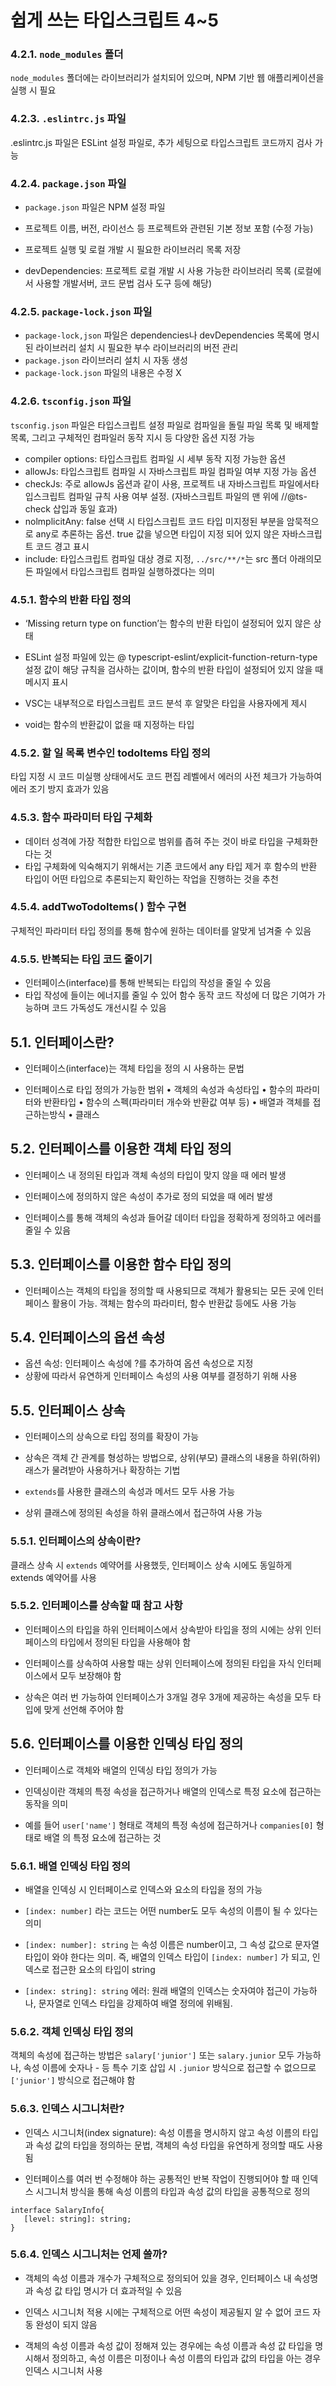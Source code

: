 # 쉽게 쓰는 타입스크립트 4~5 

### 4.2.1. `node_modules` 폴더

`node_modules` 폴더에는 라이브러리가 설치되어 있으며, NPM 기반 웹 애플리케이션을 실행 시 필요

### 4.2.3. `.eslintrc.js` 파일

.eslintrc.js 파일은 ESLint 설정 파일로, 추가 세팅으로 타입스크립트 코드까지 검사 가능

### 4.2.4. `package.json` 파일

* `package.json` 파일은 NPM 설정 파일
* 프로젝트 이름, 버전, 라이선스 등 프로젝트와 관련된 기본 정보 포함 (수정 가능)
* 프로젝트 실행 및 로컬 개발 시 필요한 라이브러리 목록 저장

* devDependencies: 프로젝트 로컬 개발 시 사용 가능한 라이브러리 목록 (로컬에서 사용할 개발서버, 코드 문법 검사 도구 등에 해당)

### 4.2.5. `package-lock.json` 파일

* `package-lock,json` 파일은 dependencies나 devDependencies 목록에 명시된 라이브러리 설치 시 필요한 부수 라이브러리의 버전 관리 
* `package.json` 라이브러리 설치 시 자동 생성
* `package-lock.json` 파일의 내용은 수정 X

### 4.2.6. `tsconfig.json` 파일

`tsconfig.json` 파일은 타입스크립트 설정 파일로 컴파일을 돌릴 파일 목록 및 배제할 목록, 그리고 구체적인 컴파일러 동작 지시 등 다양한 옵션 지정 가능

* compiler options: 타입스크립트 컴파일 시 세부 동작 지정 가능한 옵션
* allowJs: 타입스크립트 컴파일 시 자바스크립트 파일 컴파일 여부 지정 가능 옵션
* checkJs: 주로 allowJs 옵션과 같이 사용, 프로젝트 내 자바스크립트 파일에서타입스크립트 컴파일 규칙 사용 여부 설정. (자바스크립트 파일의 맨 위에 //@ts-check 삽입과 동일 효과)
* nolmplicitAny: false 선택 시 타입스크립트 코드 타입 미지정된 부분을 암묵적으로 any로 추론하는 옵션. true 값을 넣으면 타입이 지정 되어 있지 않은 자바스크립트 코드 경고 표시
* include: 타입스크립트 컴파일 대상 경로 지정, `../src/**/*`는 src 폴더 아래의모든 파일에서 타입스크립트 컴파일 실행하겠다는 의미

### 4.5.1. 함수의 반환 타입 정의

* ‘Missing return type on function’는 함수의 반환 타입이 설정되어 있지 않은 상태
* ESLint 설정 파일에 있는 @ typescript-eslint/explicit-function-return-type 설정 값이 해당 규칙을 검사하는 값이며, 함수의 반환 타입이 설정되어 있지 않을 때 메시지 표시

* VSC는 내부적으로 타입스크립트 코드 분석 후  알맞은 타입을 사용자에게 제시
* void는 함수의 반환값이 없을 때 지정하는 타입

### 4.5.2. 할 일 목록 변수인 todoItems 타입 정의

타입 지정 시 코드 미실행 상태에서도 코드 편집 레벨에서 에러의 사전 체크가 가능하여 에러 조기 방지 효과가 있음 

### 4.5.3. 함수 파라미터 타입 구체화

* 데이터 성격에 가장 적합한 타입으로 범위를 좁혀 주는 것이 바로 타입을 구체화한다는 것
* 타입 구체화에 익숙해지기 위해서는 기존 코드에서 any 타입 제거 후 함수의 반환 타입이 어떤 타입으로 추론되는지 확인하는 작업을 진행하는 것을 추천 

### 4.5.4. addTwoTodoItems( ) 함수 구현

구체적인 파라미터 타입 정의를 통해 함수에 원하는 데이터를 알맞게 넘겨줄 수 있음

### 4.5.5. 반복되는 타입 코드 줄이기

* 인터페이스(interface)를 통해 반복되는 타입의 작성을 줄일 수 있음
* 타입 작성에 들이는 에너지를 줄일 수 있어 함수 동작 코드 작성에 더 많은 기여가 가능하며 코드 가독성도 개선시킬 수 있음

## 5.1. 인터페이스란?

* 인터페이스(interface)는 객체 타입을 정의 시 사용하는 문법

* 인터페이스로 타입 정의가 가능한 범위
• 객체의 속성과 속성타입
• 함수의 파라미터와 반환타입
• 함수의 스펙(파라미터 개수와 반환값 여부 등)
• 배열과 객체를 접근하는방식
• 클래스

## 5.2. 인터페이스를 이용한 객체 타입 정의

* 인터페이스 내 정의된 타입과 객체 속성의 타입이 맞지 않을 때 에러 발생
* 인터페이스에 정의하지 않은 속성이 추가로 정의 되었을 때 에러 발생

* 인터페이스를 통해 객체의 속성과 들어갈 데이터 타입을 정확하게 정의하고 에러를 줄일 수 있음

## 5.3. 인터페이스를 이용한 함수 타입 정의

* 인터페이스는 객체의 타입을 정의할 때 사용되므로 객체가 활용되는 모든 곳에 인터페이스 활용이 가능. 객체는 함수의 파라미터, 함수 반환값 등에도 사용 가능

## 5.4. 인터페이스의 옵션 속성

* 옵션 속성: 인터페이스 속성에 ?를 추가하여 옵션 속성으로 지정
* 상황에 따라서 유연하게 인터페이스 속성의 사용 여부를 결정하기 위해 사용

## 5.5. 인터페이스 상속

* 인터페이스의 상속으로 타입 정의를 확장이 가능
* 상속은 객체 간 관계를 형성하는 방법으로, 상위(부모) 클래스의 내용을 하위(하위)래스가 물려받아 사용하거나 확장하는 기법

* `extends`를 사용한 클래스의 속성과 메서드 모두 사용 가능
* 상위 클래스에 정의된 속성을 하위 클래스에서 접근하여 사용 가능

### 5.5.1. 인터페이스의 상속이란?

클래스 상속 시 `extends` 예약어를 사용했듯, 인터페이스 상속 시에도 동일하게 extends 예약어를 사용

### 5.5.2. 인터페이스를 상속할 때 참고 사항

* 인터페이스의 타입을 하위 인터페이스에서 상속받아 타입을 정의 시에는 상위 인터페이스의 타입에서 정의된 타입을 사용해야 함

* 인터페이스를 상속하여 사용할 때는 상위 인터페이스에 정의된 타입을 자식 인터페이스에서 모두 보장해야 함

* 상속은 여러 번 가능하여 인터페이스가 3개일 경우 3개에 제공하는 속성을 모두 타입에 맞게 선언해 주어야 함

## 5.6. 인터페이스를 이용한 인덱싱 타입 정의

* 인터페이스로 객체와 배열의 인덱싱 타입 정의가 가능 
* 인덱싱이란 객체의 특정 속성을 접근하거나 배열의 인덱스로 특정 요소에 접근하는 동작을 의미

* 예를 들어 `user['name']` 형태로 객체의 특정 속성에 접근하거나 `companies[0]` 형태로 배열 의 특정 요소에 접근하는 것

### 5.6.1. 배열 인덱싱 타입 정의

* 배열을 인덱싱 시 인터페이스로 인덱스와 요소의 타입을 정의 가능

* `[index: number]` 라는 코드는 어떤 number도 모두 속성의 이름이 될 수 있다는 의미
* `[index: number]: string` 는 속성 이름은 number이고, 그 속성 값으로 문자열 타입이 와야 한다는 의미. 즉, 배열의 인덱스 타입이 `[index: number]` 가 되고, 인덱스로 접근한 요소의 타입이 string

* `[index: string]: string` 에러: 원래 배열의 인덱스는 숫자여야 접근이 가능하나, 문자열로 인덱스 타입을 강제하여 배열 정의에 위배됨.

### 5.6.2. 객체 인덱싱 타입 정의

객체의 속성에 접근하는 방법은 `salary['junior']` 또는 `salary.junior` 모두 가능하나, 속성 이름에 숫자나 - 등 특수 기호 삽입 시 `.junior` 방식으로 접근할 수 없으므로 `['junior']` 방식으로 접근해야 함

### 5.6.3. 인덱스 시그니처란?

* 인덱스 시그니처(index signature): 속성 이름을 명시하지 않고 속성 이름의 타입과 속성 값의 타입을 정의하는 문법, 객체의 속성 타입을 유연하게 정의할 때도 사용됨

* 인터페이스를 여러 번 수정해야 하는 공통적인 반복 작업이 진행되어야 할 때 인덱스 시그니처 방식을 통해 속성 이름의 타입과 속성 값의 타입을 공통적으로 정의

```
interface SalaryInfo{
   [level: string]: string;
}
```

### 5.6.4. 인덱스 시그니처는 언제 쓸까?

* 객체의 속성 이름과 개수가 구체적으로 정의되어 있을 경우, 인터페이스 내 속성명과 속성 값 타입 명시가 더 효과적일 수 있음
* 인덱스 시그니처 적용 시에는 구체적으로 어떤 속성이 제공될지 알 수 없어 코드 자동 완성이 되지 않음

* 객체의 속성 이름과 속성 값이 정해져 있는 경우에는 속성 이름과 속성 값 타입을 명시해서 정의하고, 속성 이름은 미정이나 속성 이름의 타입과 값의 타입을 아는 경우 인덱스 시그니처 사용